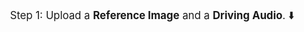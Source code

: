 <br>
<div style="font-size: 1.2em; display: flex; justify-content: space-between;">
    <div style="flex: 1; text-align: center; margin-left: 20px;">
        <div style="display: inline-block;">
            Step 1: Upload a <strong>Reference Image</strong> and a <strong>Driving Audio</strong>. ⬇️
        </div>
    </div>
</div>